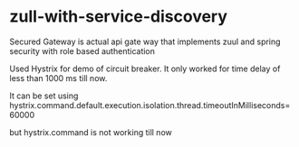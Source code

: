 # zull-with-service-discovery

Secured Gateway is actual api gate way that implements zuul and spring security with role based authentication

Used Hystrix for demo of circuit breaker. It only worked for time delay of less than 1000 ms till now.

It can be set using hystrix.command.default.execution.isolation.thread.timeoutInMilliseconds=60000

but hystrix.command is not working till now

